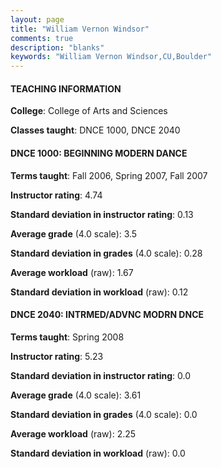 ```yaml
---
layout: page
title: "William Vernon Windsor" 
comments: true
description: "blanks"
keywords: "William Vernon Windsor,CU,Boulder"
---
```

<head>
<script src="https://ajax.googleapis.com/ajax/libs/jquery/2.1.3/jquery.min.js"></script>
<script src="https://dl.dropboxusercontent.com/s/pc42nxpaw1ea4o9/highcharts.js?dl=0"></script>
<!-- <script src="../assets/js/highcharts.js"></script> -->
<style type="text/css">@font-face {
	font-family: "Bebas Neue";
	src: url(https://www.filehosting.org/file/details/544349/BebasNeue Regular.otf) format("opentype");
	}
	h1.Bebas { 
		font-family: "Bebas Neue", Verdana, Tahoma;
	}
</style>
</head>
	   
#### TEACHING INFORMATION

**College**: College of Arts and Sciences

**Classes taught**: DNCE 1000, DNCE 2040

#### DNCE 1000: BEGINNING MODERN DANCE

**Terms taught**: Fall 2006, Spring 2007, Fall 2007

**Instructor rating**: 4.74

**Standard deviation in instructor rating**: 0.13

**Average grade** (4.0 scale): 3.5

**Standard deviation in grades** (4.0 scale): 0.28

**Average workload** (raw): 1.67

**Standard deviation in workload** (raw): 0.12

#### DNCE 2040: INTRMED/ADVNC MODRN DNCE

**Terms taught**: Spring 2008

**Instructor rating**: 5.23

**Standard deviation in instructor rating**: 0.0

**Average grade** (4.0 scale): 3.61

**Standard deviation in grades** (4.0 scale): 0.0

**Average workload** (raw): 2.25

**Standard deviation in workload** (raw): 0.0

